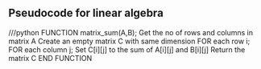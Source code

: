 ## Pseudocode for linear algebra
///python
FUNCTION matrix_sum(A,B);
  Get the no of rows and columns in matrix A
  Create an empty matrix C with same dimension 
  FOR each row i;
    FOR each column j;
      Set C[i][j] to the sum of A[i][j] and B[i][j]
  Return the matrix C
END FUNCTION
